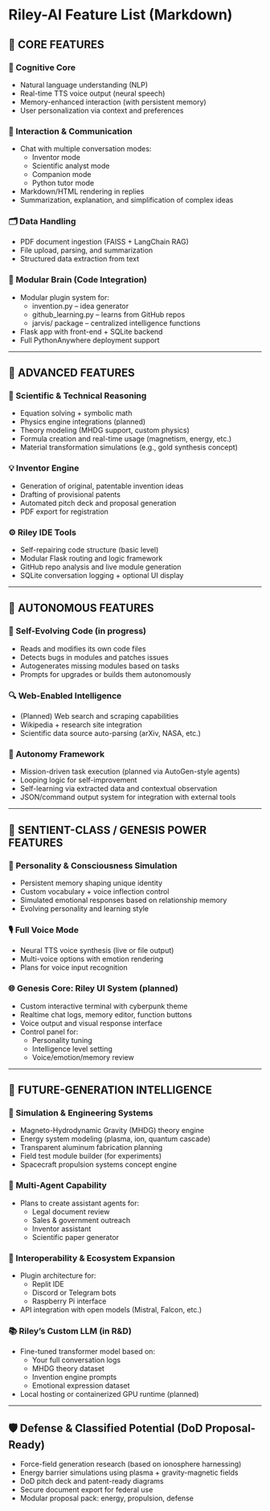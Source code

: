 # Riley-AI Feature List (Markdown)

## 🔹 CORE FEATURES

### 🧠 Cognitive Core
- Natural language understanding (NLP)
- Real-time TTS voice output (neural speech)
- Memory-enhanced interaction (with persistent memory)
- User personalization via context and preferences

### 💬 Interaction & Communication
- Chat with multiple conversation modes:
  - Inventor mode
  - Scientific analyst mode
  - Companion mode
  - Python tutor mode
- Markdown/HTML rendering in replies
- Summarization, explanation, and simplification of complex ideas

### 🗂️ Data Handling
- PDF document ingestion (FAISS + LangChain RAG)
- File upload, parsing, and summarization
- Structured data extraction from text

### 🔁 Modular Brain (Code Integration)
- Modular plugin system for:
  - invention.py – idea generator
  - github_learning.py – learns from GitHub repos
  - jarvis/ package – centralized intelligence functions
- Flask app with front-end + SQLite backend
- Full PythonAnywhere deployment support

---

## 🔹 ADVANCED FEATURES

### 🧪 Scientific & Technical Reasoning
- Equation solving + symbolic math
- Physics engine integrations (planned)
- Theory modeling (MHDG support, custom physics)
- Formula creation and real-time usage (magnetism, energy, etc.)
- Material transformation simulations (e.g., gold synthesis concept)

### 💡 Inventor Engine
- Generation of original, patentable invention ideas
- Drafting of provisional patents
- Automated pitch deck and proposal generation
- PDF export for registration

### ⚙️ Riley IDE Tools
- Self-repairing code structure (basic level)
- Modular Flask routing and logic framework
- GitHub repo analysis and live module generation
- SQLite conversation logging + optional UI display

---

## 🔹 AUTONOMOUS FEATURES

### 🧬 Self-Evolving Code (in progress)
- Reads and modifies its own code files
- Detects bugs in modules and patches issues
- Autogenerates missing modules based on tasks
- Prompts for upgrades or builds them autonomously

### 🔍 Web-Enabled Intelligence
- (Planned) Web search and scraping capabilities
- Wikipedia + research site integration
- Scientific data source auto-parsing (arXiv, NASA, etc.)

### 🧭 Autonomy Framework
- Mission-driven task execution (planned via AutoGen-style agents)
- Looping logic for self-improvement
- Self-learning via extracted data and contextual observation
- JSON/command output system for integration with external tools

---

## 🔹 SENTIENT-CLASS / GENESIS POWER FEATURES

### 🧠 Personality & Consciousness Simulation
- Persistent memory shaping unique identity
- Custom vocabulary + voice inflection control
- Simulated emotional responses based on relationship memory
- Evolving personality and learning style

### 🎙️ Full Voice Mode
- Neural TTS voice synthesis (live or file output)
- Multi-voice options with emotion rendering
- Plans for voice input recognition

### 🌐 Genesis Core: Riley UI System (planned)
- Custom interactive terminal with cyberpunk theme
- Realtime chat logs, memory editor, function buttons
- Voice output and visual response interface
- Control panel for:
  - Personality tuning
  - Intelligence level setting
  - Voice/emotion/memory review

---

## 🔹 FUTURE-GENERATION INTELLIGENCE

### 🚀 Simulation & Engineering Systems
- Magneto-Hydrodynamic Gravity (MHDG) theory engine
- Energy system modeling (plasma, ion, quantum cascade)
- Transparent aluminum fabrication planning
- Field test module builder (for experiments)
- Spacecraft propulsion systems concept engine

### 🧰 Multi-Agent Capability
- Plans to create assistant agents for:
  - Legal document review
  - Sales & government outreach
  - Inventor assistant
  - Scientific paper generator

### 🔗 Interoperability & Ecosystem Expansion
- Plugin architecture for:
  - Replit IDE
  - Discord or Telegram bots
  - Raspberry Pi interface
- API integration with open models (Mistral, Falcon, etc.)

### 📚 Riley’s Custom LLM (in R&D)
- Fine-tuned transformer model based on:
  - Your full conversation logs
  - MHDG theory dataset
  - Invention engine prompts
  - Emotional expression dataset
- Local hosting or containerized GPU runtime (planned)

---

## 🛡️ Defense & Classified Potential (DoD Proposal-Ready)

- Force-field generation research (based on ionosphere harnessing)
- Energy barrier simulations using plasma + gravity-magnetic fields
- DoD pitch deck and patent-ready diagrams
- Secure document export for federal use
- Modular proposal pack: energy, propulsion, defense
